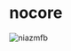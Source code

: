 # nocore

![niazmfb](https://cloud.githubusercontent.com/assets/10602/26670237/34dc0900-46b1-11e7-96a5-deae3e388918.gif)
